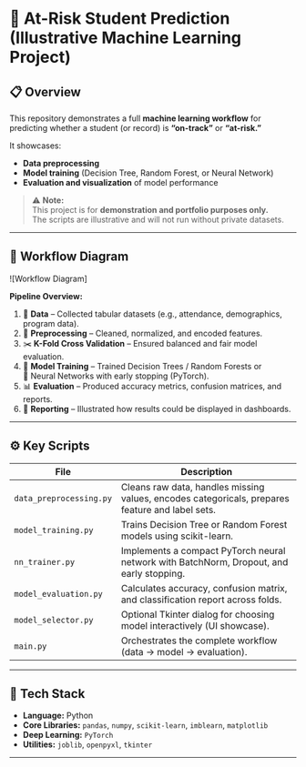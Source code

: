 # 🧠 At-Risk Student Prediction (Illustrative Machine Learning Project)

## 📋 Overview
This repository demonstrates a full **machine learning workflow** for predicting whether a student (or record) is **“on-track”** or **“at-risk.”**

It showcases:
- **Data preprocessing**  
- **Model training** (Decision Tree, Random Forest, or Neural Network)  
- **Evaluation and visualization** of model performance  

> ⚠️ **Note:**  
> This project is for **demonstration and portfolio purposes only.**  
> The scripts are illustrative and will not run without private datasets.

---

## 🧩 Workflow Diagram

![Workflow Diagram]

**Pipeline Overview:**
1. 📂 **Data** – Collected tabular datasets (e.g., attendance, demographics, program data).  
2. 🧹 **Preprocessing** – Cleaned, normalized, and encoded features.  
3. ✂️ **K-Fold Cross Validation** – Ensured balanced and fair model evaluation.  
4. 🌳 **Model Training** – Trained Decision Trees / Random Forests or  
   🧠 Neural Networks with early stopping (PyTorch).  
5. 📊 **Evaluation** – Produced accuracy metrics, confusion matrices, and reports.  
6. 📝 **Reporting** – Illustrated how results could be displayed in dashboards.

---

## ⚙️ Key Scripts

| File | Description |
|------|--------------|
| `data_preprocessing.py` | Cleans raw data, handles missing values, encodes categoricals, prepares feature and label sets. |
| `model_training.py` | Trains Decision Tree or Random Forest models using scikit-learn. |
| `nn_trainer.py` | Implements a compact PyTorch neural network with BatchNorm, Dropout, and early stopping. |
| `model_evaluation.py` | Calculates accuracy, confusion matrix, and classification report across folds. |
| `model_selector.py` | Optional Tkinter dialog for choosing model interactively (UI showcase). |
| `main.py` | Orchestrates the complete workflow (data → model → evaluation). |

---

## 🧰 Tech Stack

- **Language:** Python  
- **Core Libraries:** `pandas`, `numpy`, `scikit-learn`, `imblearn`, `matplotlib`  
- **Deep Learning:** `PyTorch`  
- **Utilities:** `joblib`, `openpyxl`, `tkinter`

---
